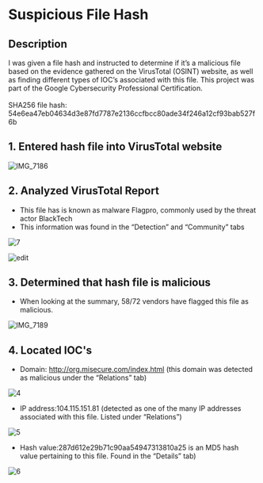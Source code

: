 <h1>Suspicious File Hash</h1>

<h2>Description</h2>
I was given a file hash and instructed to determine if it’s a malicious file based on the evidence gathered on the VirusTotal (OSINT) website, as well as finding different types of IOC’s associated with this file. This project was part of the Google Cybersecurity Professional Certification.
<br />
<br />
SHA256 file hash: 54e6ea47eb04634d3e87fd7787e2136ccfbcc80ade34f246a12cf93bab527f6b

<h2>1. Entered hash file into VirusTotal website</h2>

![IMG_7186](https://github.com/wilsonmantilla/VirusTotal/assets/159208489/1e833a99-e830-4a14-8774-e8e33429fc09)


<h2>2. Analyzed VirusTotal Report</h2>

- This file has is known as malware Flagpro, commonly used by the threat actor BlackTech
- This information was found in the “Detection” and “Community” tabs

![7](https://github.com/wilsonmantilla/VirusTotal/assets/159208489/ac3ccf2f-96fc-4b9d-9d2a-e2c77f22233d)


![edit](https://github.com/wilsonmantilla/VirusTotal/assets/159208489/6596c338-ff5e-44c8-8a7c-ffc088bcad2a)


<h2>3. Determined that hash file is malicious</h2>
 
- When looking at the summary, 58/72 vendors have flagged this file as malicious. 

![IMG_7189](https://github.com/wilsonmantilla/VirusTotal/assets/159208489/c77698e5-225c-4e90-ac07-56bdc34d239b)

<h2>4. Located IOC's</h2>

- Domain: http://org.misecure.com/index.html (this domain was detected as malicious under the “Relations” tab)

![4](https://github.com/wilsonmantilla/VirusTotal/assets/159208489/37e9f13f-a2ae-44bb-90fd-0e0b069fbb4b)


- IP address:104.115.151.81 (detected as one of the many IP addresses associated with this file. Listed under “Relations”)

![5](https://github.com/wilsonmantilla/VirusTotal/assets/159208489/f4a1b806-e920-4882-a190-01c529b9ccdb)



- Hash value:287d612e29b71c90aa54947313810a25 is an MD5 hash value pertaining to this file. Found in the “Details” tab)

![6](https://github.com/wilsonmantilla/VirusTotal/assets/159208489/0f3ee65a-33ad-49a6-8420-71978f9f9410)


